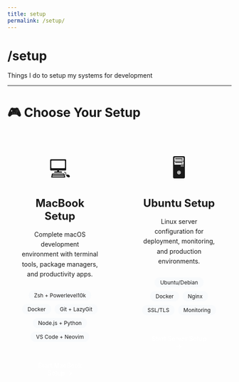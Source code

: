 ```yaml
---
title: setup
permalink: /setup/
---
```


# /setup

Things I do to setup my systems for development

---

# 🎮 Choose Your Setup

<div class="setup-selection">
  <div class="setup-card">
    <div class="setup-icon">💻</div>
    <h2>MacBook Setup</h2>
    <p>Complete macOS development environment with terminal tools, package managers, and productivity apps.</p>
    <div class="setup-features">
      <span class="feature-tag">Zsh + Powerlevel10k</span>
      <span class="feature-tag">Docker</span>
      <span class="feature-tag">Git + LazyGit</span>
      <span class="feature-tag">Node.js + Python</span>
      <span class="feature-tag">VS Code + Neovim</span>
    </div>
    <a href="{{ '/setup/macbook' | relative_url }}" class="setup-button">
      Start MacBook Setup →
    </a>
  </div>

  <div class="setup-card">
    <div class="setup-icon">🖥️</div>
    <h2>Ubuntu Setup</h2>
    <p>Linux server configuration for deployment, monitoring, and production environments.</p>
    <div class="setup-features">
      <span class="feature-tag">Ubuntu/Debian</span>
      <span class="feature-tag">Docker</span>
      <span class="feature-tag">Nginx</span>
      <span class="feature-tag">SSL/TLS</span>
      <span class="feature-tag">Monitoring</span>
    </div>
    <a href="{{ '/setup/ubuntu' | relative_url }}" class="setup-button">
      Start Server Setup →
    </a>
  </div>
</div>

<style>
.setup-selection {
  display: grid;
  grid-template-columns: 1fr 1fr;
  gap: 2rem;
  margin: 2rem 0;
}

.setup-card {
  background: var(--card);
  border: 2px solid var(--line);
  border-radius: 16px;
  padding: 2rem;
  text-align: center;
  transition: all 0.3s ease;
  position: relative;
  overflow: hidden;
}

.setup-card:hover {
  border-color: var(--accent);
  transform: translateY(-4px);
  box-shadow: 0 12px 32px rgba(0, 0, 0, 0.1);
}

.setup-card::before {
  content: '';
  position: absolute;
  top: 0;
  left: 0;
  right: 0;
  height: 4px;
  background: linear-gradient(90deg, var(--accent), #60a5fa);
  opacity: 0;
  transition: opacity 0.3s ease;
}

.setup-card:hover::before {
  opacity: 1;
}

.setup-icon {
  font-size: 3rem;
  margin-bottom: 1rem;
}

.setup-card h2 {
  margin: 0 0 1rem 0;
  font-size: 1.5rem;
  color: var(--ink);
}

.setup-card p {
  margin: 0 0 1.5rem 0;
  color: var(--muted);
  line-height: 1.6;
}

.setup-features {
  display: flex;
  flex-wrap: wrap;
  gap: 0.5rem;
  justify-content: center;
  margin-bottom: 2rem;
}

.feature-tag {
  background: #f8fafc;
  border: 1px solid var(--line);
  border-radius: 20px;
  padding: 0.25rem 0.75rem;
  font-size: 0.75rem;
  color: var(--text-muted);
  font-family: var(--mono);
}

.setup-button {
  display: inline-block;
  background: var(--accent);
  color: white;
  padding: 0.75rem 1.5rem;
  border-radius: 8px;
  text-decoration: none;
  font-weight: 500;
  transition: all 0.2s ease;
  border: 2px solid var(--accent);
}

.setup-button:hover {
  background: white;
  color: var(--accent);
  transform: translateY(-1px);
}

@media (max-width: 768px) {
  .setup-selection {
    grid-template-columns: 1fr;
    gap: 1.5rem;
  }
  
  .setup-card {
    padding: 1.5rem;
  }
  
  .setup-features {
    justify-content: flex-start;
  }
}
</style>

